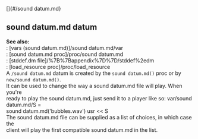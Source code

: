 []{#/sound datum.md}    
## sound datum.md datum    
**See also:**    
:   [vars (sound datum.md)]/sound datum.md/var    
:   [sound datum.md proc]/proc/sound datum.md    
:   [stddef.dm file]/%7B%7Bappendix%7D%7D/stddef%2edm    
:   [load_resource proc]/proc/load_resource    
A `/sound datum.md` datum is created by the `sound datum.md()` proc or by `new/sound datum.md()`.    
It can be used to change the way a sound datum.md file will play. When you\'re    
ready to play the sound datum.md, just send it to a player like so: var/sound datum.md/S =    
sound datum.md(\'bubbles.wav\') usr \<\< S    
The sound datum.md file can be supplied as a list of choices, in which case the    
client will play the first compatible sound datum.md in the list.  